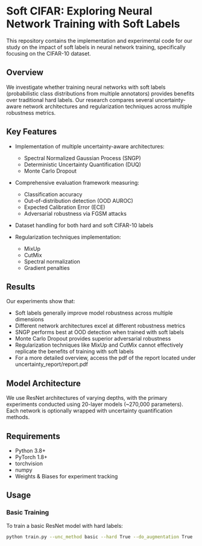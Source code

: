 # Soft CIFAR: Exploring Neural Network Training with Soft Labels

This repository contains the implementation and experimental code for our study on the impact of soft labels in neural network training, specifically focusing on the CIFAR-10 dataset.

## Overview

We investigate whether training neural networks with soft labels (probabilistic class distributions from multiple annotators) provides benefits over traditional hard labels. Our research compares several uncertainty-aware network architectures and regularization techniques across multiple robustness metrics.

## Key Features

- Implementation of multiple uncertainty-aware architectures:
  - Spectral Normalized Gaussian Process (SNGP)
  - Deterministic Uncertainty Quantification (DUQ)
  - Monte Carlo Dropout

- Comprehensive evaluation framework measuring:
  - Classification accuracy
  - Out-of-distribution detection (OOD AUROC)
  - Expected Calibration Error (ECE)
  - Adversarial robustness via FGSM attacks

- Dataset handling for both hard and soft CIFAR-10 labels

- Regularization techniques implementation:
  - MixUp
  - CutMix
  - Spectral normalization
  - Gradient penalties

## Results

Our experiments show that:

- Soft labels generally improve model robustness across multiple dimensions
- Different network architectures excel at different robustness metrics
- SNGP performs best at OOD detection when trained with soft labels
- Monte Carlo Dropout provides superior adversarial robustness
- Regularization techniques like MixUp and CutMix cannot effectively replicate the benefits of training with soft labels
- For a more detailed overview, access the pdf of the report located under uncertainty_report/report.pdf

## Model Architecture

We use ResNet architectures of varying depths, with the primary experiments conducted using 20-layer models (~270,000 parameters). Each network is optionally wrapped with uncertainty quantification methods.

## Requirements

- Python 3.8+
- PyTorch 1.8+
- torchvision
- numpy
- Weights & Biases for experiment tracking





## Usage

### Basic Training

To train a basic ResNet model with hard labels:

```bash
python train.py --unc_method basic --hard True --do_augmentation True
